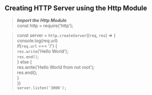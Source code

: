 ## Creating HTTP Server using the Http Module

> **_Import the Http Module_** <br />const http = require('http');

> const server = `http.createServer`((`req`, `res`) => {<br />
console.log(req.url)<br />
    if(`req.url` === '/') {<br />
        `res.write`('Hello World');<br />
        `res.end()`;<br />
    } else {<br />
        res.write('Hello World from not root');<br />
        res.end();<br />
    }<br />
})<br />
`server.listen('3000');`<br />
